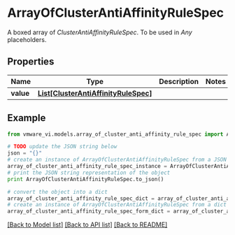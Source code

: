 # ArrayOfClusterAntiAffinityRuleSpec

A boxed array of *ClusterAntiAffinityRuleSpec*. To be used in *Any* placeholders. 

## Properties
Name | Type | Description | Notes
------------ | ------------- | ------------- | -------------
**value** | [**List[ClusterAntiAffinityRuleSpec]**](ClusterAntiAffinityRuleSpec.md) |  | 

## Example

```python
from vmware_vi.models.array_of_cluster_anti_affinity_rule_spec import ArrayOfClusterAntiAffinityRuleSpec

# TODO update the JSON string below
json = "{}"
# create an instance of ArrayOfClusterAntiAffinityRuleSpec from a JSON string
array_of_cluster_anti_affinity_rule_spec_instance = ArrayOfClusterAntiAffinityRuleSpec.from_json(json)
# print the JSON string representation of the object
print ArrayOfClusterAntiAffinityRuleSpec.to_json()

# convert the object into a dict
array_of_cluster_anti_affinity_rule_spec_dict = array_of_cluster_anti_affinity_rule_spec_instance.to_dict()
# create an instance of ArrayOfClusterAntiAffinityRuleSpec from a dict
array_of_cluster_anti_affinity_rule_spec_form_dict = array_of_cluster_anti_affinity_rule_spec.from_dict(array_of_cluster_anti_affinity_rule_spec_dict)
```
[[Back to Model list]](../README.md#documentation-for-models) [[Back to API list]](../README.md#documentation-for-api-endpoints) [[Back to README]](../README.md)


